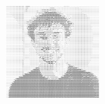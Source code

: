 <picture>
  <source media="(prefers-color-scheme: dark)" srcset="ascii-dark.png">
  <img src="ascii-light.png" alt="Niko Lorantos' Github Profile Art" width="250">
</picture>
